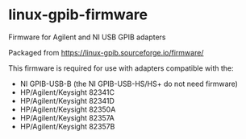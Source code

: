 # linux-gpib-firmware
Firmware for Agilent and NI USB GPIB adapters

Packaged from https://linux-gpib.sourceforge.io/firmware/

This firmware is required for use with adapters compatible with the:
* NI GPIB-USB-B (the NI GPIB-USB-HS/HS+ do not need firmware)
* HP/Agilent/Keysight 82341C
* HP/Agilent/Keysight 82341D
* HP/Agilent/Keysight 82350A
* HP/Agilent/Keysight 82357A
* HP/Agilent/Keysight 82357B


